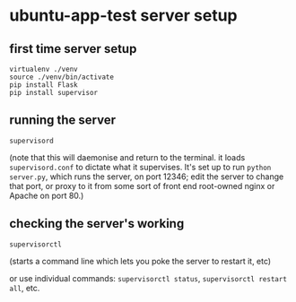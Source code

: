 # ubuntu-app-test server setup

## first time server setup

    virtualenv ./venv
    source ./venv/bin/activate
    pip install Flask
    pip install supervisor

## running the server

    supervisord

(note that this will daemonise and return to the terminal. it loads `supervisord.conf` to dictate what it supervises. It's set up to run `python server.py`, which runs the server, on port 12346; edit the server to change that port, or proxy to it from some sort of front end root-owned nginx or Apache on port 80.)

## checking the server's working

    supervisorctl

(starts a command line which lets you poke the server to restart it, etc)

or use individual commands: `supervisorctl status`, `supervisorctl restart all`, etc.

